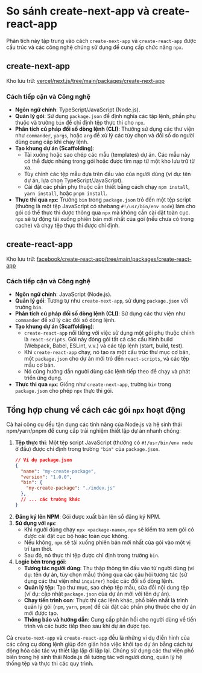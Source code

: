 # So sánh create-next-app và create-react-app

Phân tích này tập trung vào cách `create-next-app` và `create-react-app` được cấu trúc và các công nghệ chúng sử dụng để cung cấp chức năng `npx`.

## create-next-app

Kho lưu trữ: [vercel/next.js/tree/main/packages/create-next-app](https://github.com/vercel/next.js/tree/54acbd43476e615f4c0994cc1fab4096385ddee5/packages/create-next-app)

### Cách tiếp cận và Công nghệ

*   **Ngôn ngữ chính**: TypeScript/JavaScript (Node.js).
*   **Quản lý gói**: Sử dụng `package.json` để định nghĩa các tập lệnh, phần phụ thuộc và trường `bin` để chỉ định tệp thực thi cho `npx`.
*   **Phân tích cú pháp đối số dòng lệnh (CLI)**: Thường sử dụng các thư viện như `commander`, `yargs`, hoặc `arg` để xử lý các tùy chọn và đối số do người dùng cung cấp khi chạy lệnh.
*   **Tạo khung dự án (Scaffolding)**:
    *   Tải xuống hoặc sao chép các mẫu (templates) dự án. Các mẫu này có thể được nhúng trong gói hoặc được tìm nạp từ một kho lưu trữ từ xa.
    *   Tùy chỉnh các tệp mẫu dựa trên đầu vào của người dùng (ví dụ: tên dự án, lựa chọn TypeScript/JavaScript).
    *   Cài đặt các phần phụ thuộc cần thiết bằng cách chạy `npm install`, `yarn install`, hoặc `pnpm install`.
*   **Thực thi qua `npx`**: Trường `bin` trong `package.json` trỏ đến một tệp script (thường là một tệp JavaScript có shebang `#!/usr/bin/env node`) làm cho gói có thể thực thi được thông qua `npx` mà không cần cài đặt toàn cục. `npx` sẽ tự động tải xuống phiên bản mới nhất của gói (nếu chưa có trong cache) và chạy tệp thực thi được chỉ định.

## create-react-app

Kho lưu trữ: [facebook/create-react-app/tree/main/packages/create-react-app](https://github.com/facebook/create-react-app/tree/main/packages/create-react-app)

### Cách tiếp cận và Công nghệ

*   **Ngôn ngữ chính**: JavaScript (Node.js).
*   **Quản lý gói**: Tương tự như `create-next-app`, sử dụng `package.json` với trường `bin`.
*   **Phân tích cú pháp đối số dòng lệnh (CLI)**: Sử dụng các thư viện như `commander` để xử lý các đối số dòng lệnh.
*   **Tạo khung dự án (Scaffolding)**:
    *   `create-react-app` nổi tiếng với việc sử dụng một gói phụ thuộc chính là `react-scripts`. Gói này đóng gói tất cả các cấu hình build (Webpack, Babel, ESLint, v.v.) và các tập lệnh (start, build, test).
    *   Khi `create-react-app` chạy, nó tạo ra một cấu trúc thư mục cơ bản, một `package.json` cho dự án mới trỏ đến `react-scripts`, và các tệp mẫu cơ bản.
    *   Nó cũng hướng dẫn người dùng các lệnh tiếp theo để chạy và phát triển ứng dụng.
*   **Thực thi qua `npx`**: Giống như `create-next-app`, trường `bin` trong `package.json` cho phép `npx` thực thi gói.

## Tổng hợp chung về cách các gói `npx` hoạt động

Cả hai công cụ đều tận dụng các tính năng của Node.js và hệ sinh thái npm/yarn/pnpm để cung cấp trải nghiệm thiết lập dự án nhanh chóng:

1.  **Tệp thực thi**: Một tệp script JavaScript (thường có `#!/usr/bin/env node` ở đầu) được chỉ định trong trường `"bin"` của `package.json`.
    ```json
    // Ví dụ package.json
    {
      "name": "my-create-package",
      "version": "1.0.0",
      "bin": {
        "my-create-package": "./index.js"
      },
      // ... các trường khác
    }
    ```
2.  **Đăng ký lên NPM**: Gói được xuất bản lên sổ đăng ký NPM.
3.  **Sử dụng với `npx`**:
    *   Khi người dùng chạy `npx <package-name>`, `npx` sẽ kiểm tra xem gói có được cài đặt cục bộ hoặc toàn cục không.
    *   Nếu không, `npx` sẽ tải xuống phiên bản mới nhất của gói vào một vị trí tạm thời.
    *   Sau đó, nó thực thi tệp được chỉ định trong trường `bin`.
4.  **Logic bên trong gói**:
    *   **Tương tác người dùng**: Thu thập thông tin đầu vào từ người dùng (ví dụ: tên dự án, tùy chọn mẫu) thông qua các câu hỏi tương tác (sử dụng các thư viện như `inquirer`) hoặc các đối số dòng lệnh.
    *   **Quản lý tệp**: Tạo thư mục, sao chép tệp mẫu, sửa đổi nội dung tệp (ví dụ: cập nhật `package.json` của dự án mới với tên dự án).
    *   **Chạy tiến trình con**: Thực thi các lệnh khác, phổ biến nhất là trình quản lý gói (`npm`, `yarn`, `pnpm`) để cài đặt các phần phụ thuộc cho dự án mới được tạo.
    *   **Thông báo và hướng dẫn**: Cung cấp phản hồi cho người dùng về tiến trình và các bước tiếp theo sau khi dự án được tạo.

Cả `create-next-app` và `create-react-app` đều là những ví dụ điển hình của các công cụ dòng lệnh giúp đơn giản hóa việc khởi tạo dự án bằng cách tự động hóa các tác vụ thiết lập lặp đi lặp lại. Chúng sử dụng các thư viện phổ biến trong hệ sinh thái Node.js để tương tác với người dùng, quản lý hệ thống tệp và thực thi các quy trình. 